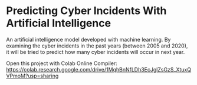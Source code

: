 # Predicting Cyber Incidents With Artificial Intelligence

An artificial intelligence model developed with machine learning. By examining the cyber incidents in the past years (between 2005 and 2020), it will be tried to predict how many cyber incidents will occur in next year.


Open this project with Colab Online Compiler:
https://colab.research.google.com/drive/1MqhBnNfLDh3EcJglZsGzS_XtuxQVPmoM?usp=sharing
